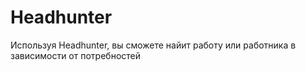 # Headhunter
Используя Headhunter, вы сможете найит работу или работника в зависимости от потребностей 
